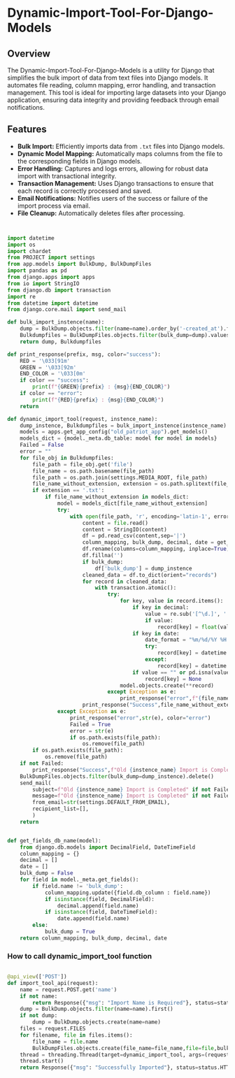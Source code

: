 # Dynamic-Import-Tool-For-Django-Models

## Overview

The Dynamic-Import-Tool-For-Django-Models is a utility for Django that simplifies the bulk import of data from text files into Django models. It automates file reading, column mapping, error handling, and transaction management. This tool is ideal for importing large datasets into your Django application, ensuring data integrity and providing feedback through email notifications.

## Features

- **Bulk Import:** Efficiently imports data from `.txt` files into Django models.
- **Dynamic Model Mapping:** Automatically maps columns from the file to the corresponding fields in Django models.
- **Error Handling:** Captures and logs errors, allowing for robust data import with transactional integrity.
- **Transaction Management:** Uses Django transactions to ensure that each record is correctly processed and saved.
- **Email Notifications:** Notifies users of the success or failure of the import process via email.
- **File Cleanup:** Automatically deletes files after processing.

```python


import datetime
import os
import chardet
from PROJECT import settings
from app.models import BulkDump, BulkDumpFiles
import pandas as pd
from django.apps import apps
from io import StringIO
from django.db import transaction
import re
from datetime import datetime
from django.core.mail import send_mail

def bulk_import_instence(name):
    dump = BulkDump.objects.filter(name=name).order_by('-created_at').first()
    Bulkdumpfiles = BulkDumpFiles.objects.filter(bulk_dump=dump).values('file')
    return dump, Bulkdumpfiles

def print_response(prefix, msg, color="success"):
    RED = '\033[91m'
    GREEN = '\033[92m'
    END_COLOR = '\033[0m'
    if color == "success":
        print(f"{GREEN}{prefix} : {msg}{END_COLOR}")
    if color == "error":
        print(f"{RED}{prefix} : {msg}{END_COLOR}")
    return 

def dynamic_import_tool(request, instence_name):
    dump_instence, Bulkdumpfiles = bulk_import_instence(instence_name)
    models = apps.get_app_config("old_patriot_app").get_models()
    models_dict = {model._meta.db_table: model for model in models}
    Failed = False
    error = ""
    for file_obj in Bulkdumpfiles:
        file_path = file_obj.get('file')
        file_name = os.path.basename(file_path)
        file_path = os.path.join(settings.MEDIA_ROOT, file_path)
        file_name_without_extension, extension = os.path.splitext(file_name)
        if extension == '.txt':
            if file_name_without_extension in models_dict:
                model = models_dict[file_name_without_extension]
                try:
                    with open(file_path, 'r', encoding='latin-1', errors='replace') as file:
                        content = file.read()
                        content = StringIO(content)
                        df = pd.read_csv(content,sep='|')
                        column_mapping, bulk_dump, decimal, date = get_fields_db_name(model)
                        df.rename(columns=column_mapping, inplace=True)
                        df.fillna('')
                        if bulk_dump:
                            df['bulk_dump'] = dump_instence
                        cleaned_data = df.to_dict(orient="records")
                        for record in cleaned_data:
                            with transaction.atomic():
                                try:
                                    for key, value in record.items():
                                        if key in decimal:
                                            value = re.sub('[^\d.]', '', str(value))
                                            if value:
                                                record[key] = float(value)
                                        if key in date:
                                            date_format = "%m/%d/%Y %H:%M:%S"
                                            try:
                                                record[key] = datetime.strptime(value, date_format)
                                            except:
                                                record[key] = datetime.now()
                                        if value == "" or pd.isna(value) :
                                            record[key] = None
                                    model.objects.create(**record)
                                except Exception as e:
                                    print_response("error",f"{file_name_without_extension} - {str(e)}", color="error")
                        print_response("Success",file_name_without_extension)
                except Exception as e:
                    print_response("error",str(e), color="error")
                    Failed = True
                    error = str(e)
                    if os.path.exists(file_path):
                        os.remove(file_path)
        if os.path.exists(file_path):
            os.remove(file_path)
    if not Failed:
        print_response("Success",f"Old {instence_name} Import is Completed")
    BulkDumpFiles.objects.filter(bulk_dump=dump_instence).delete()
    send_mail(
        subject=f"Old {instence_name} Import is Completed" if not Failed else f"Old {instence_name} Import is Failed",
        message=f"Old {instence_name} Import is Completed" if not Failed else error,
        from_email=str(settings.DEFAULT_FROM_EMAIL),
        recipient_list=[],
        )
    return 


def get_fields_db_name(model):
    from django.db.models import DecimalField, DateTimeField
    column_mapping = {}
    decimal = []
    date = []
    bulk_dump = False
    for field in model._meta.get_fields():
        if field.name != 'bulk_dump':
            column_mapping.update({field.db_column : field.name})
            if isinstance(field, DecimalField):
                decimal.append(field.name)
            if isinstance(field, DateTimeField):
                date.append(field.name)
        else:
            bulk_dump = True
    return column_mapping, bulk_dump, decimal, date
```

### How to call dynamic_import_tool function
```python

@api_view(['POST'])
def import_tool_api(request):
    name = request.POST.get('name')
    if not name:
        return Response({"msg": "Import Name is Required"}, status=status.HTTP_400_BAD_REQUEST)
    dump = BulkDump.objects.filter(name=name).first()
    if not dump:
        dump = BulkDump.objects.create(name=name)
    files = request.FILES
    for filename, file in files.items():
        file_name = file.name
        BulkDumpFiles.objects.create(file_name=file_name,file=file,bulk_dump=dump)
    thread = threading.Thread(target=dynamic_import_tool, args=(request,name,))
    thread.start()
    return Response({"msg": "Successfully Imported"}, status=status.HTTP_200_OK)


```
